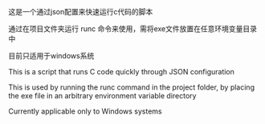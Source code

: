 这是一个通过json配置来快速运行c代码的脚本

通过在项目文件夹运行 runc 命令来使用，需将exe文件放置在任意环境变量目录中

目前只适用于windows系统



This is a script that runs C code quickly through JSON configuration

This is used by running the runc command in the project folder, by placing the exe file in an arbitrary environment variable directory

Currently applicable only to Windows systems
